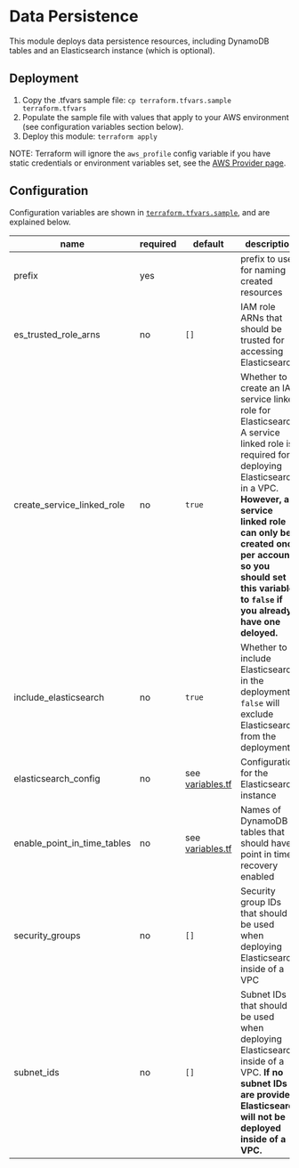 # Data Persistence

This module deploys data persistence resources, including DynamoDB tables and an Elasticsearch instance (which is optional).

## Deployment

1. Copy the .tfvars sample file: `cp terraform.tfvars.sample terraform.tfvars`
2. Populate the sample file with values that apply to your AWS environment (see configuration variables section below).
3. Deploy this module: `terraform apply`

NOTE: Terraform will ignore the `aws_profile` config variable if you have static credentials or environment variables set, see the [AWS Provider page](https://www.terraform.io/docs/providers/aws/index.html#authentication).

## Configuration

Configuration variables are shown in [`terraform.tfvars.sample`](./terraform.tfvars.sample), and are explained below.

name|required|default|description
---|---|---|---
prefix|yes||prefix to use for naming created resources
es_trusted_role_arns|no|`[]`|IAM role ARNs that should be trusted for accessing Elasticsearch
create_service_linked_role|no|`true`|Whether to create an IAM service linked role for Elasticsearch. A service linked role is required for deploying Elasticsearch in a VPC. **However, a service linked role can only be created once per account, so you should set this variable to `false` if you already have one deloyed.**
include_elasticsearch|no|`true`|Whether to include Elasticsearch in the deployment. `false` will exclude Elasticsearch from the deployment.
elasticsearch_config|no|see [variables.tf](./variables.tf)|Configuration for the Elasticsearch instance
enable_point_in_time_tables|no|see [variables.tf](./variables.tf)|Names of DynamoDB tables that should have point in time recovery enabled
security_groups|no|`[]`|Security group IDs that should be used when deploying Elasticsearch inside of a VPC
subnet_ids|no|`[]`|Subnet IDs that should be used when deploying Elasticsearch inside of a VPC. **If no subnet IDs are provided, Elasticsearch will not be deployed inside of a VPC.**
